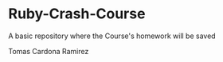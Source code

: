 # Ruby-Crash-Course
A basic repository where the Course's homework will be saved

Tomas Cardona Ramirez
